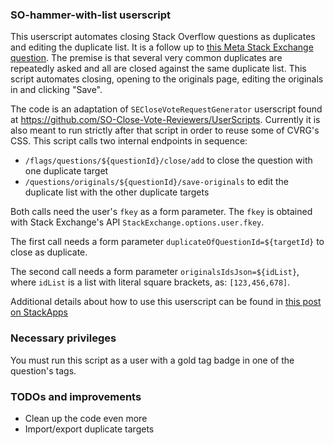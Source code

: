 ### SO-hammer-with-list userscript

This userscript automates closing Stack Overflow questions as duplicates and editing the duplicate list. It is a follow up to [this Meta Stack Exchange question](https://meta.stackexchange.com/q/378558/797752). 
The premise is that several very common duplicates are repeatedly asked and all are closed against the same duplicate list. This script automates closing, opening to the originals page, editing the originals in and clicking "Save".

The code is an adaptation of `SECloseVoteRequestGenerator` userscript found at https://github.com/SO-Close-Vote-Reviewers/UserScripts.
Currently it is also meant to run strictly after that script in order to reuse some of CVRG's CSS. This script calls two internal endpoints in sequence:

- `/flags/questions/${questionId}/close/add` to close the question with one duplicate target
- `/questions/originals/${questionId}/save-originals` to edit the duplicate list with the other duplicate targets

Both calls need the user's `fkey` as a form parameter. The `fkey` is obtained with Stack Exchange's API `StackExchange.options.user.fkey`.

The first call needs a form parameter `duplicateOfQuestionId=${targetId}` to close as duplicate. 

The second call needs a form parameter `originalsIdsJson=${idList}`, where `idList` is a list with literal square brackets, as: `[123,456,678]`.

Additional details about how to use this userscript can be found in [this post on StackApps](https://stackapps.com/questions/9400/duplicate-manager-with-automatic-closure-and-duplicate-list-editing)

### Necessary privileges

You must run this script as a user with a gold tag badge in one of the question's tags.

### TODOs and improvements

- Clean up the code even more
- Import/export duplicate targets
